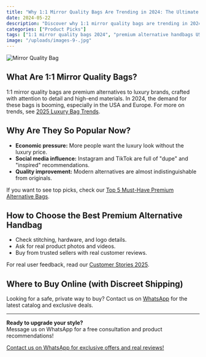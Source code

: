 ```yaml
---
title: "Why 1:1 Mirror Quality Bags Are Trending in 2024: The Ultimate Guide for Luxury Lovers"
date: 2024-05-22
description: "Discover why 1:1 mirror quality bags are trending in 2024, how to choose the best premium alternatives, and where to buy affordable luxury handbags online with privacy."
categories: ["Product Picks"]
tags: ["1:1 mirror quality bags 2024", "premium alternative handbags USA", "luxury lookalike bag review", "where to buy mirror bags online", "affordable luxury bags discreet shipping", "trending designer inspired bags"]
image: "/uploads/images-9-.jpg"
---
```


![Mirror Quality Bag](/uploads/images-9-.jpg)

## What Are 1:1 Mirror Quality Bags?

1:1 mirror quality bags are premium alternatives to luxury brands, crafted with attention to detail and high-end materials. In 2024, the demand for these bags is booming, especially in the USA and Europe. For more on trends, see [2025 Luxury Bag Trends](../luxury-knowledge-2025/).

## Why Are They So Popular Now?

- **Economic pressure:** More people want the luxury look without the luxury price.
- **Social media influence:** Instagram and TikTok are full of "dupe" and "inspired" recommendations.
- **Quality improvement:** Modern alternatives are almost indistinguishable from originals.

If you want to see top picks, check our [Top 5 Must-Have Premium Alternative Bags](../product-picks-2025/).

## How to Choose the Best Premium Alternative Handbag

- Check stitching, hardware, and logo details.
- Ask for real product photos and videos.
- Buy from trusted sellers with real customer reviews.

For real user feedback, read our [Customer Stories 2025](../customer-stories-2025/).

## Where to Buy Online (with Discreet Shipping)

Looking for a safe, private way to buy? Contact us on [WhatsApp](https://wa.me/19088661058) for the latest catalog and exclusive deals.

---

**Ready to upgrade your style?**  
Message us on WhatsApp for a free consultation and product recommendations!

[Contact us on WhatsApp for exclusive offers and real reviews!](https://wa.me/19088661058)

<script type="application/ld+json">
{
  "@context": "https://schema.org",
  "@type": "Article",
  "headline": "Why 1:1 Mirror Quality Bags Are Trending in 2024: The Ultimate Guide for Luxury Lovers",
  "description": "Discover why 1:1 mirror quality bags are trending in 2024, how to choose the best premium alternatives, and where to buy affordable luxury handbags online with privacy.",
  "image": "https://luxvibeo.com/uploads/images-9-.jpg",
  "author": {"@type": "Organization", "name": "LuxVibe"},
  "datePublished": "2024-05-22",
  "articleSection": "Product Picks",
  "keywords": "1:1 mirror quality bags 2024, premium alternative handbags USA, luxury lookalike bag review, where to buy mirror bags online, affordable luxury bags discreet shipping, trending designer inspired bags"
}
</script> 